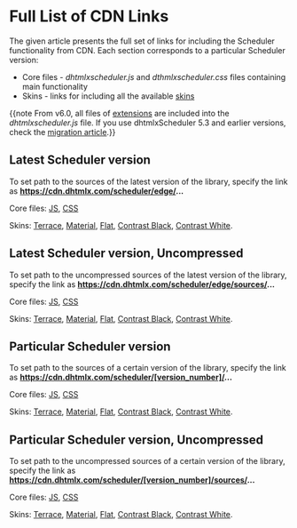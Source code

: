Full List of CDN Links
=====================

The given article presents the full set of links for including the Scheduler functionality from CDN. Each section corresponds to a particular Scheduler version:

- Core files - *dhtmlxscheduler.js* and *dthmlxscheduler.css* files containing main functionality
- Skins - links for including all the available [skins](skins.md)

{{note From v6.0, all files of [extensions](extensions_list.md) are included into the *dhtmlxscheduler.js* file. If you use dhtmlxScheduler 5.3 and earlier versions, check the [migration article](migration_from_older_version.md#5360).}}

Latest Scheduler version
---------------

To set path to the sources of the latest version of the library, specify the link as **https://cdn.dhtmlx.com/scheduler/edge/...**

Core files: [JS](https://cdn.dhtmlx.com/scheduler/edge/dhtmlxscheduler.js), [CSS](https://cdn.dhtmlx.com/scheduler/edge/dhtmlxscheduler.css)

Skins: [Terrace](https://cdn.dhtmlx.com/scheduler/edge/dhtmlxscheduler_terrace.css),
[Material](https://cdn.dhtmlx.com/scheduler/edge/dhtmlxscheduler_material.css),
[Flat](https://cdn.dhtmlx.com/scheduler/edge/dhtmlxscheduler_flat.css),
[Contrast Black](https://cdn.dhtmlx.com/scheduler/edge/dhtmlxscheduler_contrast_black.css),
[Contrast White](https://cdn.dhtmlx.com/scheduler/edge/dhtmlxscheduler_contrast_white.css).

Latest Scheduler version, Uncompressed
---------------------------

To set path to the uncompressed sources of the latest version of the library, specify the link as **https://cdn.dhtmlx.com/scheduler/edge/sources/...**

Core files: [JS](https://cdn.dhtmlx.com/scheduler/edge/sources/dhtmlxscheduler.js), [CSS](https://cdn.dhtmlx.com/scheduler/edge/sources/dhtmlxscheduler.css)

Skins: [Terrace](https://cdn.dhtmlx.com/scheduler/edge/sources/skins/dhtmlxscheduler_terrace.css),
[Material](https://cdn.dhtmlx.com/scheduler/edge/sources/skins/dhtmlxscheduler_material.css),
[Flat](https://cdn.dhtmlx.com/scheduler/edge/sources/skins/dhtmlxscheduler_flat.css),
[Contrast Black](https://cdn.dhtmlx.com/scheduler/edge/sources/skins/dhtmlxscheduler_contrast_black.css),
[Contrast White](https://cdn.dhtmlx.com/scheduler/edge/sources/skins/dhtmlxscheduler_contrast_white.css).

Particular Scheduler version
--------------

To set path to the sources of a certain version of the library, specify the link as **https://cdn.dhtmlx.com/scheduler/[version_number]/...**

Core files: [JS](https://cdn.dhtmlx.com/scheduler/4.3/dhtmlxscheduler.js), [CSS](https://cdn.dhtmlx.com/scheduler/4.3/dhtmlxscheduler.css)

Skins: [Terrace](https://cdn.dhtmlx.com/scheduler/5.0/dhtmlxscheduler_terrace.css),
[Material](https://cdn.dhtmlx.com/scheduler/5.0/dhtmlxscheduler_material.css),
[Flat](https://cdn.dhtmlx.com/scheduler/5.0/dhtmlxscheduler_flat.css),
[Contrast Black](https://cdn.dhtmlx.com/scheduler/5.0/dhtmlxscheduler_contrast_black.css),
[Contrast White](https://cdn.dhtmlx.com/scheduler/5.0/dhtmlxscheduler_contrast_white.css).

Particular Scheduler version, Uncompressed 
-------------------------------

To set path to the uncompressed sources of a certain version of the library, specify the link as **https://cdn.dhtmlx.com/scheduler/[version_number]/sources/...**

Core files: [JS](https://cdn.dhtmlx.com/scheduler/4.3/sources/dhtmlxscheduler.js), [CSS](https://cdn.dhtmlx.com/scheduler/4.3/sources/skins/dhtmlxscheduler.css)

Skins: [Terrace](https://cdn.dhtmlx.com/scheduler/5.0/sources/skins/dhtmlxscheduler_terrace.css),
[Material](https://cdn.dhtmlx.com/scheduler/5.0/sources/skins/dhtmlxscheduler_material.css),
[Flat](https://cdn.dhtmlx.com/scheduler/5.0/sources/skins/dhtmlxscheduler_flat.css),
[Contrast Black](https://cdn.dhtmlx.com/scheduler/5.0/sources/skins/dhtmlxscheduler_contrast_black.css),
[Contrast White](https://cdn.dhtmlx.com/scheduler/5.0/sources/skins/dhtmlxscheduler_contrast_white.css).